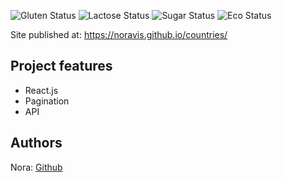 
![Gluten Status](https://img.shields.io/badge/Gluten-Free-green.svg)
![Lactose Status](https://img.shields.io/badge/Lactose-Free-green.svg)
![Sugar Status](https://img.shields.io/badge/Sugar-Free-green.svg)
![Eco Status](https://img.shields.io/badge/ECO-Friendly-green.svg)

Site published at:  https://noravis.github.io/countries/

## Project features

- React.js 
- Pagination
- API

## Authors

Nora: [Github](https://github.com/noravis) 
